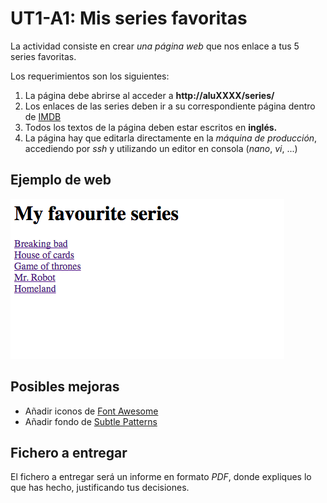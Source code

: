 # UT1-A1: Mis series favoritas

La actividad consiste en crear *una página web* que nos enlace a tus 5 series favoritas.

Los requerimientos son los siguientes:

1. La página debe abrirse al acceder a **http://aluXXXX/series/**
2. Los enlaces de las series deben ir a su correspondiente página dentro de [IMDB](http://www.imdb.com/)
3. Todos los textos de la página deben estar escritos en **inglés.**
4. La página hay que editarla directamente en la *máquina de producción*, accediendo por *ssh* y utilizando un editor en consola (*nano*, *vi*, ...)

## Ejemplo de web

![](img/sample.png)

## Posibles mejoras

- Añadir iconos de [Font Awesome](http://fontawesome.io/)
- Añadir fondo de [Subtle Patterns](https://www.toptal.com/designers/subtlepatterns/) 

## Fichero a entregar

El fichero a entregar será un informe en formato *PDF*, donde expliques lo que has hecho, justificando tus decisiones.
